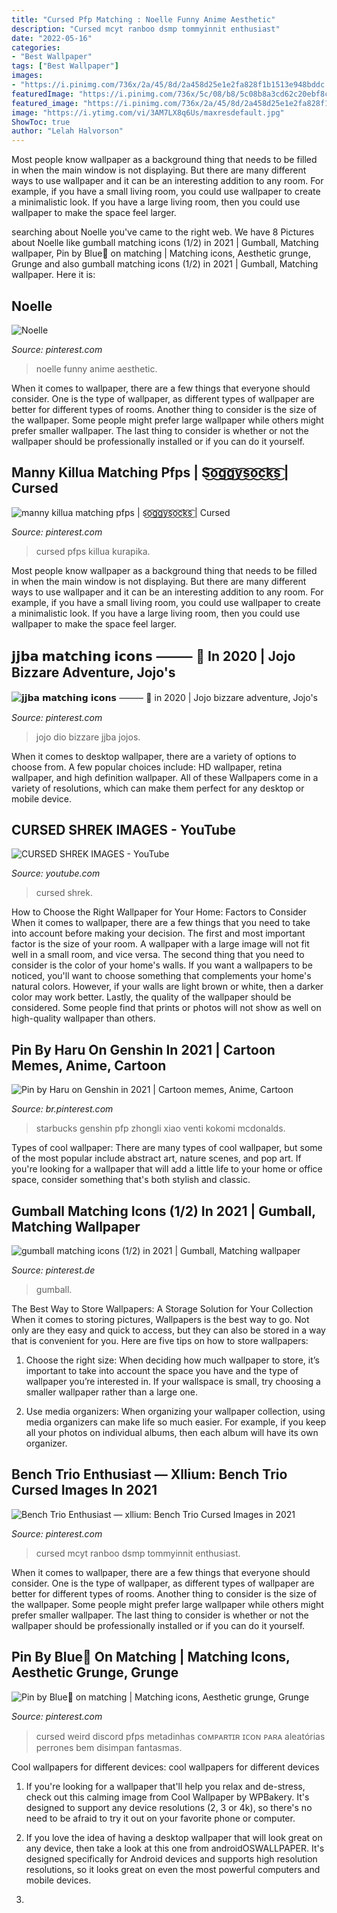 ```yaml
---
title: "Cursed Pfp Matching : Noelle Funny Anime Aesthetic"
description: "Cursed mcyt ranboo dsmp tommyinnit enthusiast"
date: "2022-05-16"
categories:
- "Best Wallpaper"
tags: ["Best Wallpaper"]
images:
- "https://i.pinimg.com/736x/2a/45/8d/2a458d25e1e2fa828f1b1513e948bddc.jpg"
featuredImage: "https://i.pinimg.com/736x/5c/08/b8/5c08b8a3cd62c20ebf8c9f9905885ab3.jpg"
featured_image: "https://i.pinimg.com/736x/2a/45/8d/2a458d25e1e2fa828f1b1513e948bddc.jpg"
image: "https://i.ytimg.com/vi/3AM7LX8q6Us/maxresdefault.jpg"
ShowToc: true
author: "Lelah Halvorson"
---
```



Most people know wallpaper as a background thing that needs to be filled in when the main window is not displaying. But there are many different ways to use wallpaper and it can be an interesting addition to any room. For example, if you have a small living room, you could use wallpaper to create a minimalistic look. If you have a large living room, then you could use wallpaper to make the space feel larger.

	

		
searching about Noelle you've came to the right web. We have 8 Pictures about Noelle like gumball matching icons (1/2) in 2021 | Gumball, Matching wallpaper, Pin by Blue💙 on matching | Matching icons, Aesthetic grunge, Grunge and also gumball matching icons (1/2) in 2021 | Gumball, Matching wallpaper. Here it is:
		
    
## Noelle

<img loading=lazy src="https://i.pinimg.com/736x/71/09/5d/71095d7bc21f1b2e77e546ce92c4d8e4.jpg" onerror="this.onerror=null;this.src='https://tse4.mm.bing.net/th?id=OIP.NlIQY3DAk1EQSw3jMgyTIwHaHU&amp;pid=15.1';" alt="Noelle">

_Source: pinterest.com_

>noelle funny anime aesthetic. 

	

When it comes to wallpaper, there are a few things that everyone should consider. One is the type of wallpaper, as different types of wallpaper are better for different types of rooms. Another thing to consider is the size of the wallpaper. Some people might prefer large wallpaper while others might prefer smaller wallpaper. The last thing to consider is whether or not the wallpaper should be professionally installed or if you can do it yourself.

    
## Manny Killua Matching Pfps | S͜͡o͜͡g͜͡g͜͡y͜͡s͜͡o͜͡c͜͡k͜͡s͜͡ | Cursed

<img loading=lazy src="https://i.pinimg.com/originals/05/31/8d/05318d7a936b02613cb846aeea9d638c.jpg" onerror="this.onerror=null;this.src='https://tse1.mm.bing.net/th?id=OIP.KRj9oi-O3zbRc_lv_3Sm9AHaHa&amp;pid=15.1';" alt="manny killua matching pfps | s͜͡o͜͡g͜͡g͜͡y͜͡s͜͡o͜͡c͜͡k͜͡s͜͡ | Cursed">

_Source: pinterest.com_

>cursed pfps killua kurapika. 

	

Most people know wallpaper as a background thing that needs to be filled in when the main window is not displaying. But there are many different ways to use wallpaper and it can be an interesting addition to any room. For example, if you have a small living room, you could use wallpaper to create a minimalistic look. If you have a large living room, then you could use wallpaper to make the space feel larger.

    
## 𝗷𝗷𝗯𝗮 𝗺𝗮𝘁𝗰𝗵𝗶𝗻𝗴 𝗶𝗰𝗼𝗻𝘀 ⸻ 🍥 In 2020 | Jojo Bizzare Adventure, Jojo&#039;s

<img loading=lazy src="https://i.pinimg.com/736x/a0/61/5c/a0615ce5cef47e1862b0b83c54f27715.jpg" onerror="this.onerror=null;this.src='https://tse3.mm.bing.net/th?id=OIP.I8zuowf8GN637HdoK8jf9gHaHa&amp;pid=15.1';" alt="𝗷𝗷𝗯𝗮 𝗺𝗮𝘁𝗰𝗵𝗶𝗻𝗴 𝗶𝗰𝗼𝗻𝘀 ⸻ 🍥 in 2020 | Jojo bizzare adventure, Jojo&#039;s">

_Source: pinterest.com_

>jojo dio bizzare jjba jojos. 

	

When it comes to desktop wallpaper, there are a variety of options to choose from. A few popular choices include: HD wallpaper, retina wallpaper, and high definition wallpaper. All of these Wallpapers come in a variety of resolutions, which can make them perfect for any desktop or mobile device. 

    
## CURSED SHREK IMAGES - YouTube

<img loading=lazy src="https://i.ytimg.com/vi/3AM7LX8q6Us/maxresdefault.jpg" onerror="this.onerror=null;this.src='https://tse4.mm.bing.net/th?id=OIP.yClCbAs0O08LxUP1gs9WkgHaEK&amp;pid=15.1';" alt="CURSED SHREK IMAGES - YouTube">

_Source: youtube.com_

>cursed shrek. 

	

How to Choose the Right Wallpaper for Your Home: Factors to Consider
When it comes to wallpaper, there are a few things that you need to take into account before making your decision. The first and most important factor is the size of your room. A wallpaper with a large image will not fit well in a small room, and vice versa. 
The second thing that you need to consider is the color of your home's walls. If you want a wallpapers to be noticed, you'll want to choose something that complements your home's natural colors. However, if your walls are light brown or white, then a darker color may work better. 
Lastly, the quality of the wallpaper should be considered. Some people find that prints or photos will not show as well on high-quality wallpaper than others.

    
## Pin By Haru On Genshin In 2021 | Cartoon Memes, Anime, Cartoon

<img loading=lazy src="https://i.pinimg.com/736x/5c/08/b8/5c08b8a3cd62c20ebf8c9f9905885ab3.jpg" onerror="this.onerror=null;this.src='https://tse1.mm.bing.net/th?id=OIP.KVtrDOnDAupItCuSJHhxqgHaE8&amp;pid=15.1';" alt="Pin by Haru on Genshin in 2021 | Cartoon memes, Anime, Cartoon">

_Source: br.pinterest.com_

>starbucks genshin pfp zhongli xiao venti kokomi mcdonalds. 

	

Types of cool wallpaper:
There are many types of cool wallpaper, but some of the most popular include abstract art, nature scenes, and pop art. If you're looking for a wallpaper that will add a little life to your home or office space, consider something that's both stylish and classic.

    
## Gumball Matching Icons (1/2) In 2021 | Gumball, Matching Wallpaper

<img loading=lazy src="https://i.pinimg.com/736x/2a/45/8d/2a458d25e1e2fa828f1b1513e948bddc.jpg" onerror="this.onerror=null;this.src='https://tse4.mm.bing.net/th?id=OIP.2-7WEZdOSuA6Dq4ld8YMJgAAAA&amp;pid=15.1';" alt="gumball matching icons (1/2) in 2021 | Gumball, Matching wallpaper">

_Source: pinterest.de_

>gumball. 

	

The Best Way to Store Wallpapers: A Storage Solution for Your Collection
When it comes to storing pictures, Wallpapers is the best way to go. Not only are they easy and quick to access, but they can also be stored in a way that is convenient for you. Here are five tips on how to store wallpapers:
1) Choose the right size: When deciding how much wallpaper to store, it’s important to take into account the space you have and the type of wallpaper you’re interested in. If your wallspace is small, try choosing a smaller wallpaper rather than a large one.

2) Use media organizers: When organizing your wallpaper collection, using media organizers can make life so much easier. For example, if you keep all your photos on individual albums, then each album will have its own organizer.

    
## Bench Trio Enthusiast — Xllium: Bench Trio Cursed Images In 2021

<img loading=lazy src="https://i.pinimg.com/736x/b4/d9/d8/b4d9d883f3f6ecac5647d200b93e0073.jpg" onerror="this.onerror=null;this.src='https://tse1.mm.bing.net/th?id=OIP.LO1ha9QvbHW-KLrIVfJrzgHaHK&amp;pid=15.1';" alt="Bench Trio Enthusiast — xllium: Bench Trio Cursed Images in 2021">

_Source: pinterest.com_

>cursed mcyt ranboo dsmp tommyinnit enthusiast. 

	

When it comes to wallpaper, there are a few things that everyone should consider. One is the type of wallpaper, as different types of wallpaper are better for different types of rooms. Another thing to consider is the size of the wallpaper. Some people might prefer large wallpaper while others might prefer smaller wallpaper. The last thing to consider is whether or not the wallpaper should be professionally installed or if you can do it yourself.

    
## Pin By Blue💙 On Matching | Matching Icons, Aesthetic Grunge, Grunge

<img loading=lazy src="https://i.pinimg.com/736x/3a/a8/7f/3aa87f55f166af49f0db1800e2b14770.jpg" onerror="this.onerror=null;this.src='https://tse4.mm.bing.net/th?id=OIP.KjcWEO50aMot3BXK3j-cfAHaHP&amp;pid=15.1';" alt="Pin by Blue💙 on matching | Matching icons, Aesthetic grunge, Grunge">

_Source: pinterest.com_

>cursed weird discord pfps metadinhas ᴄᴏᴍᴘᴀʀᴛɪʀ ɪᴄᴏɴ ᴘᴀʀᴀ aleatórias perrones bem disimpan fantasmas. 

	

Cool wallpapers for different devices:
cool wallpapers for different devices 

1. If you're looking for a wallpaper that'll help you relax and de-stress, check out this calming image from Cool Wallpaper by WPBakery. It's designed to support any device resolutions (2, 3 or 4k), so there's no need to be afraid to try it out on your favorite phone or computer.

2. If you love the idea of having a desktop wallpaper that will look great on any device, then take a look at this one from androidOSWALLPAPER. It's designed specifically for Android devices and supports high resolution resolutions, so it looks great on even the most powerful computers and mobile devices.

3.

